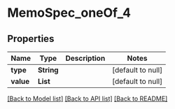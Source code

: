 # MemoSpec_oneOf_4
## Properties

| Name | Type | Description | Notes |
|------------ | ------------- | ------------- | -------------|
| **type** | **String** |  | [default to null] |
| **value** | **List** |  | [default to null] |

[[Back to Model list]](../README.md#documentation-for-models) [[Back to API list]](../README.md#documentation-for-api-endpoints) [[Back to README]](../README.md)

